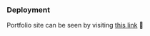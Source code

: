 
### Deployment

Portfolio site can be seen by visiting [this link](https://amazing-beaver-a119a0.netlify.com/) 🚀


